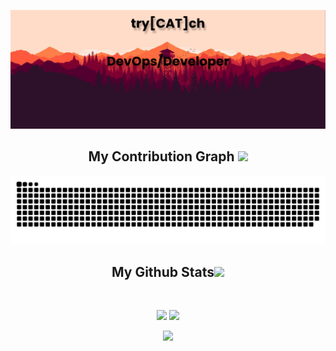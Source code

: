 
<p align="center">
 
</p align="center">
<img src="https://github.com/try-cat-ch/try-cat-ch/blob/main/banner.png" />


<h2 align="center">
  My Contribution Graph <img src="https://media.giphy.com/media/xUA7aZeLE2e0P7Znz2/giphy.gif" width="50">
</h2>
<p align="center">
  <img src="https://raw.githubusercontent.com/try-cat-ch/try-cat-ch/main/workflows/github-contribution-grid-snake.svg" alt="snake"></center>
</p>

<h2 align="center">
  My Github Stats<img src="https://media.giphy.com/media/VgCDAzcKvsR6OM0uWg/giphy.gif" width="50">
</h2>
 
<br>

<p align = "center">
  <img  src = "https://github-readme-stats.vercel.app/api?username=try-cat-ch&show_icons=true&theme=radical&line_height=27">
  <img src = "https://github-readme-stats.vercel.app/api/top-langs/?username=try-cat-ch&hide=html,css,java,shaderlab,kotlin,hlsl&theme=radical">
</p>

<p align = "center">
 <img  src="https://github-readme-streak-stats.herokuapp.com/?user=try-cat-ch&show_icons=true&locale=en&layout=compact&theme=radical&line_height=0" />
</p> 

